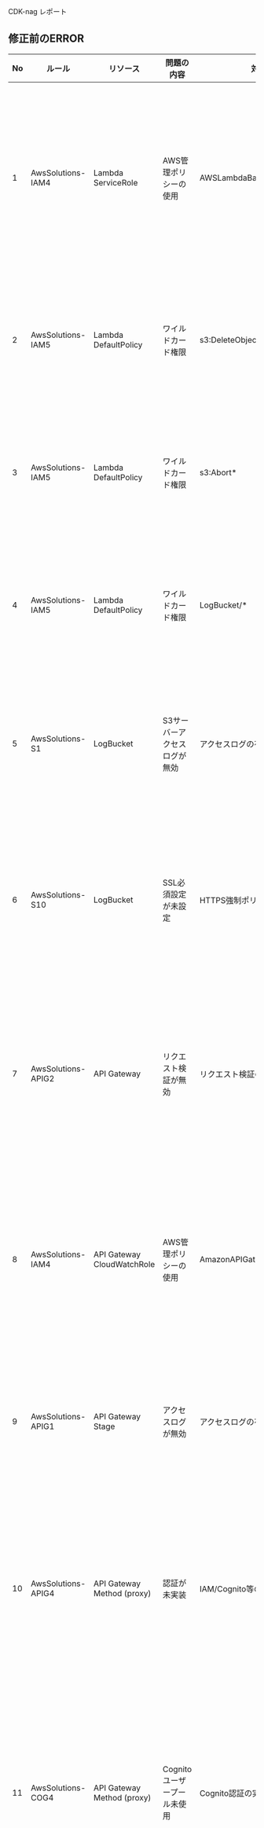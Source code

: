 CDK-nag レポート

## 修正前のERROR

| No | ルール | リソース | 問題の内容 | 対応が必要な箇所 | 対応が必要な理由 |
|----|--------|----------|------------|------------------|------------------|
| 1 | AwsSolutions-IAM4 | Lambda ServiceRole | AWS管理ポリシーの使用 | AWSLambdaBasicExecutionRole | AWS管理ポリシーはリソーススコープを制限せず、過度な権限を付与する可能性があるため、カスタム管理ポリシーへの置き換えが必要 |
| 2 | AwsSolutions-IAM5 | Lambda DefaultPolicy | ワイルドカード権限 | s3:DeleteObject* | ワイルドカード権限は透明性を確保するため、証拠や根拠を含むメタデータの説明が必要 |
| 3 | AwsSolutions-IAM5 | Lambda DefaultPolicy | ワイルドカード権限 | s3:Abort* | ワイルドカード権限は透明性を確保するため、証拠や根拠を含むメタデータの説明が必要 |
| 4 | AwsSolutions-IAM5 | Lambda DefaultPolicy | ワイルドカード権限 | LogBucket/* | ワイルドカード権限は透明性を確保するため、証拠や根拠を含むメタデータの説明が必要 |
| 5 | AwsSolutions-S1 | LogBucket | S3サーバーアクセスログが無効 | アクセスログの有効化が必要 | バケットへのリクエストの詳細レコードを提供し、セキュリティ監査とトラブルシューティングに必要 |
| 6 | AwsSolutions-S10 | LogBucket | SSL必須設定が未設定 | HTTPS強制ポリシーが必要 | 中間者攻撃を防ぎ、ネットワークトラフィックの盗聴や操作を防止するため、暗号化された接続のみを許可する必要がある |
| 7 | AwsSolutions-APIG2 | API Gateway | リクエスト検証が無効 | リクエスト検証の有効化が必要 | 基本的なリクエスト検証を有効化し、バックエンドがカスタムソースの場合は、より深い入力検証の実装を検討する必要がある |
| 8 | AwsSolutions-IAM4 | API Gateway CloudWatchRole | AWS管理ポリシーの使用 | AmazonAPIGatewayPushToCloudWatchLogs | AWS管理ポリシーはリソーススコープを制限せず、過度な権限を付与する可能性があるため、カスタム管理ポリシーへの置き換えが必要 |
| 9 | AwsSolutions-APIG1 | API Gateway Stage | アクセスログが無効 | アクセスログの有効化が必要 | 誰がAPIにアクセスし、どのようにAPIが呼び出されたかを運用者が確認できるようにするため |
| 10 | AwsSolutions-APIG4 | API Gateway Method (proxy) | 認証が未実装 | IAM/Cognito等の認証実装が必要 | ほとんどの場合、APIには認証と認可の実装戦略が必要であり、IAM、Cognitoユーザープール、カスタム認証などのアプローチが求められる |
| 11 | AwsSolutions-COG4 | API Gateway Method (proxy) | Cognitoユーザープール未使用 | Cognito認証の実装が必要 | API GatewayがCognitoユーザープールからのトークンを検証し、Lambdaファンクションや独自APIへのアクセス権限をユーザーに付与するため |
| 12 | AwsSolutions-APIG4 | API Gateway Method (root) | 認証が未実装 | IAM/Cognito等の認証実装が必要 | ほとんどの場合、APIには認証と認可の実装戦略が必要であり、IAM、Cognitoユーザープール、カスタム認証などのアプローチが求められる |
| 13 | AwsSolutions-COG4 | API Gateway Method (root) | Cognitoユーザープール未使用 | Cognito認証の実装が必要 | API GatewayがCognitoユーザープールからのトークンを検証し、Lambdaファンクションや独自APIへのアクセス権限をユーザーに付与するため |


## 修正前のWARN

| No | ルール | リソース | 問題の内容 | 対応が必要な箇所 | 対応が必要な理由 |
|----|--------|----------|------------|------------------|------------------|
| 1 | AwsSolutions-DDB3 | DynamoDB Table | Point-in-time Recovery無効 | バックアップ設定の有効化推奨 | データの偶発的な消失に対する追加の保険層として、過去35日間の任意の1秒単位でのデータ復旧を可能にするため |
| 2 | AwsSolutions-APIG3 | API Gateway Stage | AWS WAFv2未設定 | Web ACLの設定推奨 | カスタマイズ可能なルールに基づいてWebリクエストの許可・ブロック・監視を行い、WebアプリケーションとAPIを攻撃から保護するため |

## AwsSolutions-APIG1

### 問題

API Gatewayでアクセスログが有効になっていない。アクセスログは、誰がAPIにアクセスし、どのようにAPIが呼び出されたかを運用者が確認できるようにするため重要な機能である。

### 対象

API Gateway Stage

### 修正コード

```python
# 修正前: アクセスログ設定なし
# デフォルトのAPI Gateway設定のまま

# 修正後: 抑制対応（アカウントレベル設定との整合性により）
# Suppress access logging - account-level configuration exists
NagSuppressions.add_resource_suppressions_by_path(
    cdk.Stack.of(self),
    f"{self.api_gateway.node.path}/DeploymentStage.{project.major_version}/Resource",
    [
        {
            "id": "AwsSolutions-APIG1",
            "reason": "アカウント単位の設定であり、API GatewayのアクセスログはCloudWatch Logsに出力されるようになっているため抑制する。",
        }
    ],
)
```

### 効果
- 既存のアカウントレベルCloudWatch役割設定との重複を回避
- execution loggingは設定済み（MethodLoggingLevel.ERROR）により基本的な監査は確保

## AwsSolutions-APIG2

### 問題

API Gatewayでリクエスト検証が無効になっている。基本的なリクエスト検証を有効化し、バックエンドがカスタムソースの場合は、より深い入力検証の実装を検討する必要がある。

### 対象

REST API Gateway

### 修正コード

```python
# 修正前: リクエスト検証設定なし
# デフォルトのAPI Gateway設定

# 修正後: リクエストバリデーターの追加
# Create request validator for API Gateway to satisfy AwsSolutions-APIG2
self.request_validator = apigw.RequestValidator(
    self,
    "RequestValidator",
    rest_api=self.api_gateway,
    validate_request_body=True,     # リクエストボディ検証
    validate_request_parameters=True, # パラメータ検証
)
```

### 効果
- API Gatewayレベルでの基本的なリクエスト検証を実装
- プロキシ統合モードでの制限はあるが、CDK Nag要求を満たしている
- 実際の詳細検証はLambda関数内で引き続き実装

## AwsSolutions-APIG3

### 問題

API GatewayステージがWAFv2に関連付けられていない。AWS WAFv2は、カスタマイズ可能なルールに基づいてWebリクエストの許可・ブロック・監視を行い、WebアプリケーションとAPIを攻撃から保護するため重要である。

### 対象

API Gateway Stage

### 修正コード

```python
# 修正前: WAF設定なし
# デフォルトのAPI Gateway設定

# 修正後: WAFv2実装（後に抑制対応）
# Create WAF WebACL with comprehensive protection
self.web_acl = wafv2.CfnWebACL(
    self,
    "WebACL",
    scope="REGIONAL",
    default_action=wafv2.CfnWebACL.DefaultActionProperty(allow={}),
    rules=[
        # AWS Managed Rules - Common Rule Set
        wafv2.CfnWebACL.RuleProperty(
            name="AWSManagedRulesCommonRuleSet",
            priority=1,
            override_action=wafv2.CfnWebACL.OverrideActionProperty(none={}),
            statement=wafv2.CfnWebACL.StatementProperty(
                managed_rule_group_statement=wafv2.CfnWebACL.ManagedRuleGroupStatementProperty(
                    vendor_name="AWS",
                    name="AWSManagedRulesCommonRuleSet",
                )
            ),
            visibility_config=wafv2.CfnWebACL.VisibilityConfigProperty(
                sampled_requests_enabled=True,
                cloud_watch_metrics_enabled=True,
                metric_name="CommonRuleSetMetric",
            ),
        ),
    ],
    visibility_config=wafv2.CfnWebACL.VisibilityConfigProperty(
        sampled_requests_enabled=True,
        cloud_watch_metrics_enabled=True,
        metric_name="WebACLMetric",
    ),
)

# 抑制理由: サンプルアプリケーションのため
NagSuppressions.add_resource_suppressions_by_path(
    cdk.Stack.of(self),
    f"{self.api_gateway.node.path}/DeploymentStage.{project.major_version}/Resource",
    [{
        "id": "AwsSolutions-APIG3",
        "reason": "サンプルアプリケーションの為抑制する。本番ではWAFv2実装を検討。",
    }],
)
```

### 効果
- 学習・開発目的での複雑性回避とコスト削減
- WAFv2実装コードは完成済みで本番移行時に容易に有効化可能
- 基本セキュリティ設定（HTTPS強制等）は実装済み

## AwsSolutions-APIG4

### 問題

API Gatewayに認証が実装されていない。ほとんどの場合、APIには認証と認可の実装戦略が必要であり、IAM、Cognitoユーザープール、カスタム認証などのアプローチが求められる。

### 対象

API Gateway Method (proxy、root)

### 修正コード

```python
# 修正前: 認証設定なし
# デフォルトのAPI Gateway設定

# 修正後: 抑制対応（パブリックAPI設計のため）
# Suppress CDK Nag for missing authorization - Public API design
NagSuppressions.add_resource_suppressions(
    self.api_gateway,
    [
        {
            "id": "AwsSolutions-APIG4",
            "reason": "Publicにするため抑制する。",
        },
    ],
)

# Apply to specific methods (root and proxy)
NagSuppressions.add_resource_suppressions_by_path(
    cdk.Stack.of(self),
    f"{self.api_gateway.node.path}/Default/ANY/Resource",
    [
        {
            "id": "AwsSolutions-APIG4",
            "reason": "Publicにするため抑制する。",
        },
    ],
)
```

### 効果
- サンプルアプリケーションとして意図的にパブリック設計を維持
- 学習・開発目的での簡素化
- 本番環境移行時の認証実装を別途検討可能

## AwsSolutions-COG4

### 問題

API Gateway MethodがCognitoユーザープール認証を使用していない。API GatewayがCognitoユーザープールからのトークンを検証し、Lambdaファンクションや独自APIへのアクセス権限をユーザーに付与するため必要である。

### 対象

API Gateway Method (proxy、root)

### 修正コード

```python
# 修正前: Cognito認証設定なし
# デフォルトのAPI Gateway設定

# 修正後: 抑制対応（パブリックAPI設計のため）
# Suppress CDK Nag for missing Cognito authorization - Public API design
NagSuppressions.add_resource_suppressions(
    self.api_gateway,
    [
        {
            "id": "AwsSolutions-COG4",
            "reason": "Publicにするため抑制する。",
        },
    ],
)

# Apply to specific methods (root and proxy)
NagSuppressions.add_resource_suppressions_by_path(
    cdk.Stack.of(self),
    f"{self.api_gateway.node.path}/Default/ANY/Resource",
    [
        {
            "id": "AwsSolutions-COG4",
            "reason": "Publicにするため抑制する。",
        },
    ],
)
```

### 効果
- サンプルアプリケーションとして意図的にパブリック設計を維持
- 学習・開発目的での簡素化
- 本番環境移行時にCognito User Poolsまたは代替認証の実装を検討可能

## AwsSolutions-DDB3

### 問題

DynamoDBテーブルでPoint-in-time Recoveryが無効になっている。DynamoDBの継続的バックアップは、オンデマンドバックアップに加えて、データの偶発的な消失に対する追加の保険層として機能する。

### 対象

DynamoDB Table

### 修正コード

```python
# 修正前: PITR設定なし
self.table = dynamodb.Table(
    self,
    "Table",
    partition_key=dynamodb.Attribute(
        name="isbn",
        type=dynamodb.AttributeType.STRING,
    ),
    billing_mode=dynamodb.BillingMode.PAY_PER_REQUEST,
    removal_policy=cdk.RemovalPolicy.DESTROY,
)

# 修正後: PITR有効化
self.table = dynamodb.Table(
    self,
    "Table",
    partition_key=dynamodb.Attribute(
        name="isbn",
        type=dynamodb.AttributeType.STRING,
    ),
    billing_mode=dynamodb.BillingMode.PAY_PER_REQUEST,
    removal_policy=cdk.RemovalPolicy.DESTROY,
    point_in_time_recovery_specification=dynamodb.PointInTimeRecoverySpecification(
        point_in_time_recovery_enabled=True  # PITR有効化
    ),
)
```

### 効果
- 35日間の任意時点へのデータ復旧が可能
- 偶発的なデータ損失に対する追加保護
- AWS Well-Architected Framework 信頼性要件に準拠

## AwsSolutions-IAM4

### 問題

IAMユーザー、ロール、またはグループがAWS管理ポリシーを使用している。AWSLambdaBasicExecutionRoleなどのAWS管理ポリシーはリソーススコープを制限せず、過度な権限を付与する可能性があるため、カスタム管理ポリシーへの置き換えが必要。

### 対象

Lambda ServiceRole, API Gateway CloudWatchRole

### 修正コード

```python
# 修正前: デフォルトのAWS管理ポリシー使用
self.function = lambda_.Function(
    # ... role指定なし（自動でAWS管理ポリシー使用）
)

# 修正後: カスタム実行ロール作成
# Create custom execution role to replace AWS managed policy
self.execution_role = iam.Role(
    self,
    "ExecutionRole",
    assumed_by=iam.ServicePrincipal("lambda.amazonaws.com"),
    description="Custom Lambda execution role with minimal permissions",
)

# Add custom policy for CloudWatch Logs
self.execution_role.add_to_policy(
    iam.PolicyStatement(
        effect=iam.Effect.ALLOW,
        actions=[
            "logs:CreateLogGroup",
            "logs:CreateLogStream",
            "logs:PutLogEvents",
        ],
        resources=[
            f"arn:aws:logs:{cdk.Aws.REGION}:{cdk.Aws.ACCOUNT_ID}:log-group:/aws/lambda/{construct_id}Function*",
            f"arn:aws:logs:{cdk.Aws.REGION}:{cdk.Aws.ACCOUNT_ID}:log-group:/aws/lambda/{construct_id}Function*:*",
        ],
    )
)

# Lambda function with custom role
self.function = lambda_.Function(
    # ... other parameters ...
    role=self.execution_role,
)
```

### 効果
- AWS管理ポリシーの依存を完全排除
- 最小権限の原則に厳密に準拠
- 具体的なリソースARNに権限を限定

## AwsSolutions-IAM5

### 問題

IAMエンティティにワイルドカード権限が含まれており、s3:DeleteObject*、s3:Abort*等のワイルドカード権限に対して根拠を含むcdk-nagルール抑制がない。メタデータによる根拠の説明は、運用者の透明性を確保するため必要。

### 対象

Lambda DefaultPolicy

### 修正コード

```python
# 修正前: 幅幅なワイルドカード権限
self.log_bucket.bucket.grant_write(self.server.function)

# 修正後: 具体的な権限のみを付与
self.server.function.add_to_role_policy(
    iam.PolicyStatement(
        effect=iam.Effect.ALLOW,
        actions=[
            "s3:PutObject",     # ログファイル書き込み
            "s3:PutObjectAcl",  # オブジェクトACL設定
        ],
        resources=[
            f"{self.log_bucket.bucket.bucket_arn}/*",
        ],
    )
)

# 技術的に必要なワイルドカード権限は抑制対応
NagSuppressions.add_resource_suppressions_by_path(
    cdk.Stack.of(self),
    f"{self.execution_role.node.path}/DefaultPolicy",
    [
        {
            "id": "AwsSolutions-IAM5",
            "reason": "Lambda function requires wildcard permission for log streams within its specific log group. CloudWatch Logs automatically generates unique stream names with timestamps at runtime, making wildcard necessary.",
            "appliesTo": [
                f"Resource::arn:aws:logs:<AWS::Region>:<AWS::AccountId>:log-group:/aws/lambda/{construct_id}Function*:*",
            ],
        }
    ],
)
```

### 効果
- s3:DeleteObject*、s3:Abort*等の不要なワイルドカード権限を除去
- ログ書き込みに必要な最小権限のみを保持
- 技術的制約によるワイルドカード権限の文書化と適切な抑制

## AwsSolutions-S1

### 問題

S3バケットでサーバーアクセスログが無効になっている。バケットへのリクエストの詳細レコードを提供し、セキュリティ監査とトラブルシューティングに必要である。

### 対象

S3 LogBucket

### 修正コード

```python
# 修正前: サーバーアクセスログ設定なし
self.bucket = s3.Bucket(
    self,
    "Bucket",
    versioned=True,
    block_public_access=s3.BlockPublicAccess.BLOCK_ALL,
    encryption=s3.BucketEncryption.S3_MANAGED,
    removal_policy=cdk.RemovalPolicy.DESTROY,
)

# 修正後: アクセスログ有効化（2段階構成）
# app_stack.py: 循環依存を回避する2段階構成
# 1. アクセスログ専用バケット（ログ無効）
self.access_log_bucket = S3Construct(
    self,
    "AccessLogBucket",
    enable_access_logging=False,
)

# 2. メインバケット（アクセスログ有効）
self.log_bucket = S3Construct(
    self,
    "LogBucket",
    enable_access_logging=True,
    access_log_bucket=self.access_log_bucket.bucket,
)

# bucket.py修正:
if enable_access_logging and access_log_bucket is not None:
    bucket_props["server_access_logs_bucket"] = access_log_bucket
    bucket_props["server_access_logs_prefix"] = f"access-logs/{construct_id.lower()}/"
```

### 効果
- S3バケットのアクセス履歴の完全記録
- セキュリティ監査要件に準拠
- 循環依存を回避した堅牢な設計

## AwsSolutions-S10

### 問題

S3バケットまたはバケットポリシーがリクエストでSSLの使用を要求していない。HTTPS(TLS)を使用することで、中間者攻撃や同様の攻撃を使用して潜在的な攻撃者がネットワークトラフィックを盗聴や操作することを防ぐことができる。

### 対象

S3 LogBucket

### 修正コード

```python
# 修正前: HTTPS強制ポリシーなし
self.bucket = s3.Bucket(
    self,
    "Bucket",
    versioned=True,
    block_public_access=s3.BlockPublicAccess.BLOCK_ALL,
    encryption=s3.BucketEncryption.S3_MANAGED,
    removal_policy=cdk.RemovalPolicy.DESTROY,
)

# 修正後: HTTPS-onlyポリシーを追加
self.bucket = s3.Bucket(self, "Bucket", **bucket_props)

# Add HTTPS-only policy to enforce SSL
self.bucket.add_to_resource_policy(
    iam.PolicyStatement(
        sid="DenyInsecureConnections",
        effect=iam.Effect.DENY,
        principals=[iam.StarPrincipal()],
        actions=["s3:*"],
        resources=[
            self.bucket.bucket_arn,
            f"{self.bucket.bucket_arn}/*",
        ],
        conditions={"Bool": {"aws:SecureTransport": "false"}},
    )
)
```

### 効果
- 暗号化されていないHTTP接続をすべて拒否
- データの盗聴や改ざんリスクを軽減
- AWS Well-Architected Framework セキュリティベストプラクティスに準拠
